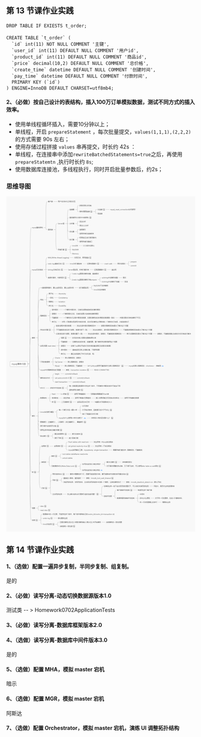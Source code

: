 ## 第 13 节课作业实践

```
DROP TABLE IF EXIESTS t_order;

CREATE TABLE `t_order` (
  `id` int(11) NOT NULL COMMENT '主键',
  `user_id` int(11) DEFAULT NULL COMMENT '用户id',
  `product_id` int(11) DEFAULT NULL COMMENT '商品id',
  `price` decimal(10,2) DEFAULT NULL COMMENT '总价格',
  `create_time` datetime DEFAULT NULL COMMENT '创建时间',
  `pay_time` datetime DEFAULT NULL COMMENT '付款时间',
  PRIMARY KEY (`id`)
) ENGINE=InnoDB DEFAULT CHARSET=utf8mb4;
```

#### 2、（必做）按自己设计的表结构，插入100万订单模拟数据，测试不同方式的插入效率。

- 使用单线程循环插入，需要10分钟以上；
- 单线程，开启 `prepareStatement` ，每次批量提交，`values(1,1,1),(2,2,2)` 的方式需要 90s 左右；
- 使用存储过程拼接 `values` 串再提交，时长约 42s ：
- 单线程，在连接串中添加`rewriteBatchedStatements=true`之后，再使用 `prepareStatemtn` ,执行时长约 `8s`;
- 使用数据库连接池，多线程执行，同时开启批量参数后，约2s；



### 思维导图

![](./13课-mysql事务与锁.png)

## 第 14 节课作业实践
#### 1、（选做）配置一遍异步复制，半同步复制、组复制。

是的

#### 2、（必做）读写分离-动态切换数据源版本1.0

 测试类 -- >  Homework0702ApplicationTests

#### 3、（必做）读写分离-数据库框架版本2.0



#### 4、（选做）读写分离-数据库中间件版本3.0

是的 

#### 5、（选做）配置 MHA，模拟 master 宕机

暗示

#### 6、（选做）配置 MGR，模拟 master 宕机

 阿斯达

#### 7、（选做）配置 Orchestrator，模拟 master 宕机，演练 UI 调整拓扑结构

 